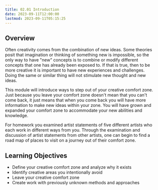 ```yaml
---
title: 02.01 Introduction
date: 2023-09-11T12:00:00
lastmod: 2023-09-11T05:15:25
---
```


## Overview

Often creativity comes from the combination of new ideas. Some theories posit that imagination or thinking of something new is impossible, so the only way to have "new" concepts is to combine or modify different concepts that one has already been exposed to. If that is true, then to be more creative it is important to have new experiences and challenges. Doing the same or similar thing will not stimulate new thought and new ideas.

This module will introduce ways to step out of your creative comfort zone. Just because you leave your comfort zone doesn't mean that you can't come back, it just means that when you come back you will have more information to make new ideas within your zone. You will have grown and expanded your comfort zone to accommodate your new abilities and knowledge.

For homework you examined artist statements of five different artists who each work in different ways from you. Through the examination and discussion of artist statements from other artists, one can begin to find a road map of places to visit on a journey out of their comfort zone.

## Learning Objectives

- Define your creative comfort zone and analyze why it exists
- Identify creative areas you intentionally avoid
- Leave your creative comfort zone
- Create work with previously unknown methods and approaches
